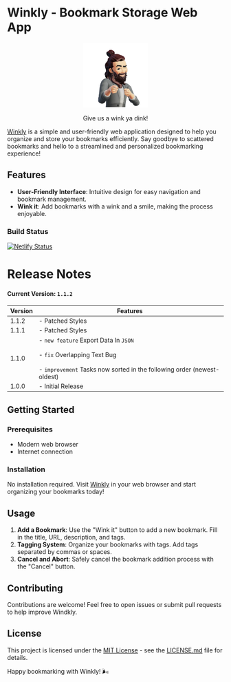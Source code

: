 # Winkly - Bookmark Storage Web App

<p align="center" style="margin-top: 1rem;text-align:center">
<img src="./public/wink2.webp" height=150   width=150 />
<p align="center" >    
Give us a wink ya dink!</p>
</p>

[Winkly](https://winkly.netlify.app/) is a simple and user-friendly web application designed to help you organize and store your bookmarks efficiently. Say goodbye to scattered bookmarks and hello to a streamlined and personalized bookmarking experience!

## Features

- **User-Friendly Interface**: Intuitive design for easy navigation and bookmark management.
- **Wink it**: Add bookmarks with a wink and a smile, making the process enjoyable.

### Build Status

 [![Netlify Status](https://api.netlify.com/api/v1/badges/b1f35183-1cfe-4960-bd81-17931cd201b9/deploy-status)](https://app.netlify.com/sites/winkly/deploys)

# Release Notes

#### Current Version: `1.1.2`

| Version | Features |
|---------|----------|
| 1.1.2   | - Patched Styles |
| 1.1.1   | - Patched Styles |
| 1.1.0   | - `new feature` Export Data In  ```JSON``` <br> <br> - `fix`  Overlapping Text Bug <br> <br> - `improvement` Tasks now sorted in the following order (newest-oldest) |
| 1.0.0   | - Initial Release |

## Getting Started

### Prerequisites

- Modern web browser
- Internet connection

### Installation

No installation required. Visit [Winkly](https://winkly.netlify.app/) in your web browser and start organizing your bookmarks today!

## Usage

1. **Add a Bookmark**: Use the "Wink it" button to add a new bookmark. Fill in the title, URL, description, and tags.
2. **Tagging System**: Organize your bookmarks with tags. Add tags separated by commas or spaces.
3. **Cancel and Abort**: Safely cancel the bookmark addition process with the "Cancel" button.

## Contributing

Contributions are welcome! Feel free to open issues or submit pull requests to help improve Windkly.

## License

This project is licensed under the [MIT License](LICENSE.md) - see the [LICENSE.md](LICENSE.md) file for details.

Happy bookmarking with Winkly! 🌬️

 
